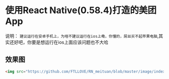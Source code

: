 # 使用React Native(0.58.4)打造的美团App

说明： `建议运行在安卓手机上，为啥不建议运行在ios上嘞，你懂的，屌丝买不起苹果电脑`,其实还好吧，你要是想运行在ios上面应该问题也不大哈

## 效果图

```html
<img src="https://github.com/FTLLOVE/RN_meituan/blob/master/image/index.png" width="500" hegiht="313" align=center />
```

